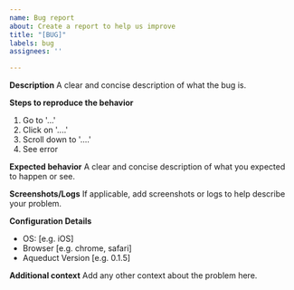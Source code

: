 ```yaml
---
name: Bug report
about: Create a report to help us improve
title: "[BUG]"
labels: bug
assignees: ''

---
```


**Description**
A clear and concise description of what the bug is.

**Steps to reproduce the behavior**
1. Go to '...'
2. Click on '....'
3. Scroll down to '....'
4. See error

**Expected behavior**
A clear and concise description of what you expected to happen or see.

**Screenshots/Logs**
If applicable, add screenshots or logs to help describe your problem.

**Configuration Details**
 - OS: [e.g. iOS]
 - Browser [e.g. chrome, safari]
 - Aqueduct Version [e.g. 0.1.5]

**Additional context**
Add any other context about the problem here.
